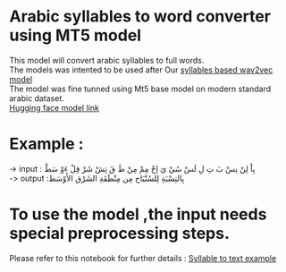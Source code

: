 # Arabic syllables to word converter using MT5 model
This model will convert arabic syllables to full words.\
The models was intented to be used after Our [syllables based wav2vec model](https://huggingface.co/IbrahimSalah/Arabic_speech_Syllables_recognition_Using_Wav2vec2) \
The model was fine tunned using Mt5 base model on modern standard arabic dataset.\
[Hugging face model link](IbrahimSalah/Arabic_Syllables_to_text_Converter_Using_MT5](https://huggingface.co/IbrahimSalah/Arabic_Syllables_to_text_Converter_Using_MT5))

# Example :
-> input : بِاْ لِنْ نِسْ بَ تِ لِ لَسْ سُيْ يَ اِحْ مِمْ مِنْ طَ قَ تِشْ شَرْ قِلْ ءَوْ سَطْ\
-> output :بِالنِسْبَةِ لِلسُنْيَاح مِن مِنْطَقَةِ الشَرْق الأَوْسَط

# To use the model ,the input needs special preprocessing steps.
  Please refer to this notebook for further details : [Syllable to text example](https://colab.research.google.com/drive/1VdY16ADTUq6SKcBiORbMm7c-BJC3JxLS?usp=sharing)
